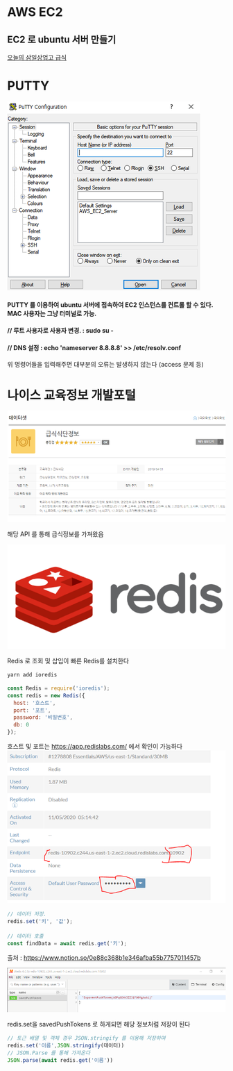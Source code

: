 # AWS EC2

## EC2 로 ubuntu 서버 만들기

<a href="http://ec2-13-125-245-120.ap-northeast-2.compute.amazonaws.com:3000">오늘의 삼일상업고 급식</a>

# PUTTY

<img src="./gitImages/putty.PNG">

#### PUTTY 를 이용하여 ubuntu 서버에 접속하여 EC2 인스턴스를 컨트롤 할 수 있다. MAC 사용자는 그냥 터미널로 가능.

#### // 루트 사용자로 사용자 변경. :  sudo su -

#### // DNS 설정 :   echo 'nameserver 8.8.8.8' >> /etc/resolv.conf

위 명령어들을 입력해주면 대부분의 오류는 발생하지 않는다 (access 문제 등)

# 나이스 교육정보 개발포털

<img src="./gitImages/todayMeal.PNG">

해당 API 를 통해 급식정보를 가져왔음

<img src="./gitImages/RedisLogo.PNG">

Redis 로 조회 및 삽입이 빠른 Redis를 설치한다

```javascript
yarn add ioredis
```

```javascript
const Redis = require('ioredis');
const redis = new Redis({
  host: '호스트',
  port: '포트',
  password: '비밀번호',
  db: 0
});
```
호스트 및 포트는 
https://app.redislabs.com/
에서 확인이 가능하다 
<img src="./gitImages/RedisInfo.PNG">
```javascript
// 데이터 저장.
redis.set('키', '값');

// 데이터 호출
const findData = await redis.get('키');
```

출처 : https://www.notion.so/0e88c368b1e346afba55b7757011457b

<img src="./gitImages/RedisContent.PNG">

redis.set을 savedPushTokens 로 하게되면 해당 정보처럼 저장이 된다

```javascript
// 토근 배열 및 객체 경우 JSON.stringify 를 이용해 저장하며
redis.set('이름',JSON.stringify(데이터))
// JSON.Parse 를 통해 가져온다
JSON.parse(await redis.get('이름'))
```

